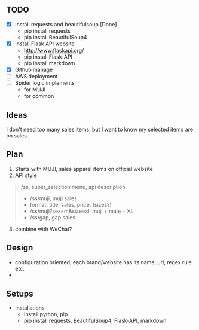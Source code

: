 ## TODO
- [x] Install requests and beautifulsoup [Done]
    - pip install requests
    - pip install BeautifulSoup4
- [x] Install Flask API website
    - http://www.flaskapi.org/
    - pip install Flask-API
    - pip install markdown
- [x] Github manage
- [ ] AWS deployment
- [ ] Spider logic implements
    - for MUJI
    - for common

## Ideas
I don't need too many sales items, but I want to know my selected items are on sales.

## Plan
1. Starts with MUJI, sales apparel items on official website
2. API style
> /ss, super_selection menu, api description
> * /ss/muji, muji sales
>  * format: title, sales, price, (sizes?)
>  * /ss/muji?sex=m&size=xl: muji + male + XL
>  * /ss/gap, gap sales
3. combine with WeChat?

## Design
* configuration oriented, each brand/website has its name, url, regex rule etc.
*

## Setups
* Installations
    * install python, pip
    * pip install requests, BeautifulSoup4, Flask-API, markdown
